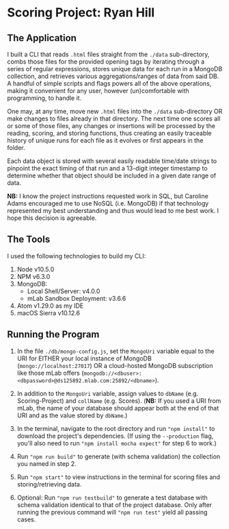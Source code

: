 Scoring Project: Ryan Hill
=============

The Application
----

I built a CLI that reads `.html` files straight from the `./data` sub-directory, combs those files for the provided opening tags by iterating through a series of regular expressions, stores unique data for each run in a MongoDB collection, and retrieves various aggregations/ranges of data from said DB. A handful of simple scripts and flags powers all of the above operations, making it convenient for any user, however (un)comfortable with programming, to handle it.

One may, at any time, move new `.html` files into the `./data` sub-directory OR make changes to files already in that directory. The next time one scores all or some of those files, any changes or insertions will be processed by the reading, scoring, and storing functions, thus creating an easily traceable history of unique runs for each file as it evolves or first appears in the folder.

Each data object is stored with several easily readable time/date strings to pinpoint the exact timing of that run and a 13-digit integer timestamp to determine whether that object should be included in a given date range of data.

**NB:** I know the project instructions requested work in SQL, but Caroline Adams encouraged me to use NoSQL (i.e. MongoDB) if that technology represented my best understanding and thus would lead to me best work. I hope this decision is agreeable.

The Tools
----

I used the following technologies to build my CLI:

1. Node v10.5.0
2. NPM v6.3.0
3. MongoDB:
    - Local Shell/Server: v4.0.0
    - mLab Sandbox Deployment: v3.6.6
4. Atom v1.29.0 as my IDE
5. macOS Sierra v10.12.6

Running the Program
----
1. In the file `./db/mongo-config.js`, set the `MongoUri` variable equal to the URI for EITHER your local instance of MongoDB (`mongo://localhost:27017`) OR a cloud-hosted MongoDB subscription like those mLab offers (`mongodb://<dbuser>:<dbpassword>@ds125892.mlab.com:25892/<dbname>`).

2. In addition to the `MongoUri` variable, assign values to `dbName` (e.g. Scoring-Project) and `collName` (e.g. Scores). (**NB:** If you used a URI from mLab, the name of your database should appear both at the end of that URI and as the value stored by `dbName`.)

3. In the terminal, navigate to the root directory and run `"npm install"` to download the project's dependencies. (If using the `--production` flag, you'll also need to run `"npm install mocha expect"` for step 6 to work.)

4. Run `"npm run build"` to generate (with schema validation) the collection you named in step 2.

5. Run `"npm start"` to view instructions in the terminal for scoring files and storing/retrieving data.

6. Optional: Run `"npm run testbuild"` to generate a test database with schema validation identical to that of the project database. Only after running the previous command will `"npm run test"` yield all passing cases.
